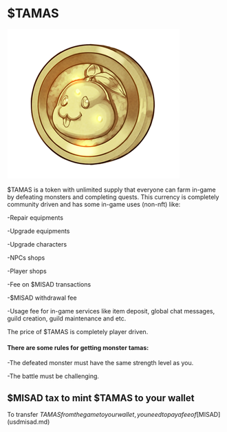 # $TAMAS

![$TAMAS coin](<../.gitbook/assets/image (3) (1).png>)

$TAMAS is a token with unlimited supply that everyone can farm in-game by defeating monsters and completing quests. This currency is completely community driven and has some in-game uses (non-nft) like:

\-Repair equipments

\-Upgrade equipments

\-Upgrade characters

\-NPCs shops

\-Player shops

\-Fee on $MISAD transactions

\-$MISAD withdrawal fee

\-Usage fee for in-game services like item deposit, global chat messages, guild creation, guild maintenance and etc.

The price of $TAMAS is completely player driven.

#### There are some rules for getting monster tamas:

\-The defeated monster must have the same strength level as you.

\-The battle must be challenging.

## $MISAD tax to mint $TAMAS to your wallet

To transfer $TAMAS from the game to your wallet, you need to pay a fee of [$MISAD](usdmisad.md)
